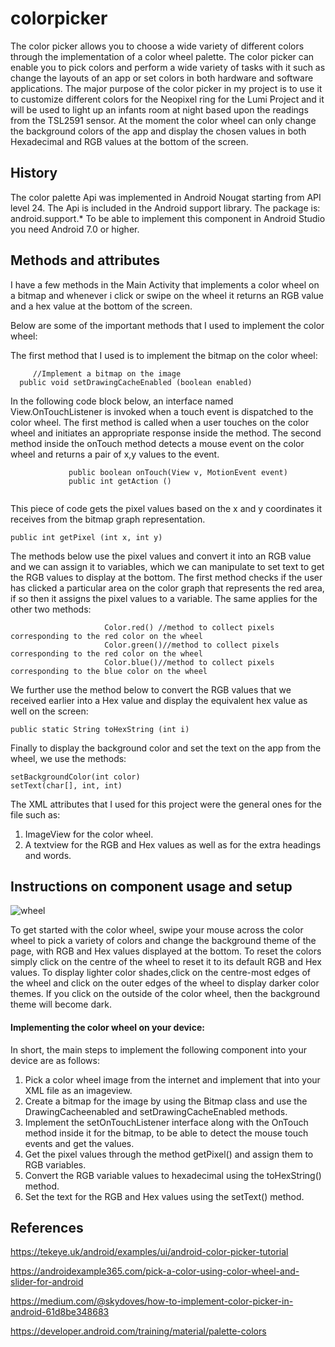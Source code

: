 # colorpicker
The color picker allows you to choose a wide variety of different colors through the implementation of a color wheel palette. The color picker can enable you to pick colors and perform a wide variety of tasks with it such as change the layouts of an app or set colors in both hardware and software applications. The major purpose of the color picker in my project is to use it to customize different colors for the Neopixel ring for the Lumi Project and it will be used to light up an infants room at night based upon the readings from the TSL2591 sensor. At the moment the color wheel can only change the background colors of the app and display the chosen values in both Hexadecimal and RGB values at the bottom of the screen.

## History
The color palette Api was implemented in Android Nougat starting from API level 24. The Api is included in the Android support library. The package is: android.support.* To be able to implement this component in Android Studio you need Android 7.0 or higher.
## Methods and attributes
I have a few methods in the Main Activity that implements a color wheel on a bitmap and whenever i click or swipe on the wheel it returns an RGB value and a hex value at the bottom of the screen.

Below are some of the important methods that I used to implement the color wheel: 

The first method that I used is to implement the bitmap on the color wheel:
```
     //Implement a bitmap on the image
  public void setDrawingCacheEnabled (boolean enabled)
```
In the following code block below, an interface named View.OnTouchListener is invoked when a touch event is dispatched to the color wheel. The first method is called when a user touches on the color wheel and initiates an appropriate response inside the method. The second method inside the onTouch method detects a mouse event on the color wheel and returns a pair of x,y values to the event.
```
             public boolean onTouch(View v, MotionEvent event)
             public int getAction ()               
                
```
This piece of code gets the pixel values based on the x and y coordinates it receives from the bitmap graph representation.
```
public int getPixel (int x, int y)
```
The methods below use the pixel values and convert it into an RGB value and we can assign it to variables, which we can manipulate to set text to get the RGB values to display at the bottom. The first method checks if the user has clicked a particular area on the color graph that represents the red area, if so then it assigns the pixel values to a variable. The same applies for the other two methods:
```
                     Color.red() //method to collect pixels corresponding to the red color on the wheel
                     Color.green()//method to collect pixels corresponding to the red color on the wheel
                     Color.blue()//method to collect pixels corresponding to the blue color on the wheel
 ```
We further use the method below to convert the RGB values that we received earlier into a Hex value and display the equivalent hex value as well on the screen:
 ```
public static String toHexString (int i)
```
 Finally to display the background color and set the text on the app from the wheel, we use the methods:
 ```
 setBackgroundColor(int color)
 setText(char[], int, int)
 ```
The XML attributes that I used for this project were the general ones for the file such as: 
1. ImageView for the color wheel.
2. A textview for the RGB and Hex values as well as for the extra headings and words.

## Instructions on component usage and setup
 
![wheel](https://user-images.githubusercontent.com/55503392/70555168-87523e80-1b4c-11ea-95c3-8f27e851a9a7.png)
 
To get started with the color wheel, swipe your mouse across the color wheel to pick a variety of colors and change the background theme of the page, with RGB and Hex values displayed at the bottom. To reset the colors simply click on the centre of the wheel to reset it to its default RGB and Hex values. To display lighter color shades,click on the centre-most edges of the wheel and click on the outer edges of the wheel to display darker color themes. If you click on the outside of the color wheel, then the background theme will become dark. 
 
#### Implementing the color wheel on your device:

In short, the main steps to implement the following component into your device are as follows:  
 1. Pick a color wheel image from the internet and implement that into your XML file as an imageview.
 2. Create a bitmap for the image by using the Bitmap class and use the DrawingCacheenabled and setDrawingCacheEnabled methods.
 3. Implement the setOnTouchListener interface along with the OnTouch method inside it for the bitmap, to be able to detect the mouse touch events and get the values.
 4. Get the pixel values through the method getPixel() and assign them to RGB variables.
 5. Convert the RGB variable values to hexadecimal using the toHexString() method.
 6. Set the text for the RGB and Hex values using the setText() method.

## References

https://tekeye.uk/android/examples/ui/android-color-picker-tutorial

https://androidexample365.com/pick-a-color-using-color-wheel-and-slider-for-android

https://medium.com/@skydoves/how-to-implement-color-picker-in-android-61d8be348683

https://developer.android.com/training/material/palette-colors
